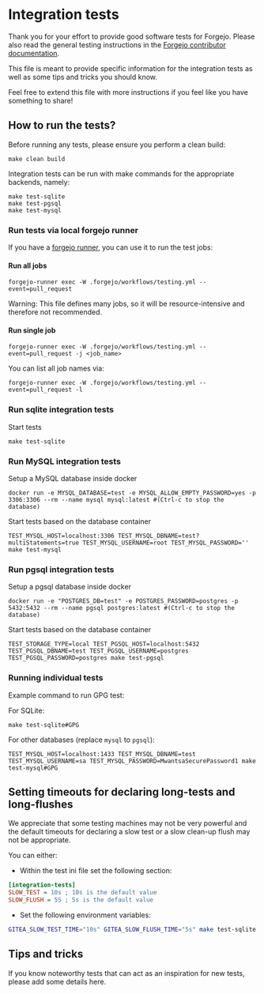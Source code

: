 # Integration tests

Thank you for your effort to provide good software tests for Forgejo.
Please also read the general testing instructions in the
[Forgejo contributor documentation](https://forgejo.org/docs/next/contributor/testing/).

This file is meant to provide specific information for the integration tests
as well as some tips and tricks you should know.

Feel free to extend this file with more instructions if you feel like you have something to share!


## How to run the tests?

Before running any tests, please ensure you perform a clean build:

```
make clean build
```

Integration tests can be run with make commands for the
appropriate backends, namely:
```shell
make test-sqlite
make test-pgsql
make test-mysql
```


### Run tests via local forgejo runner

If you have a [forgejo runner](https://code.forgejo.org/forgejo/runner/),
you can use it to run the test jobs:

#### Run all jobs

```
forgejo-runner exec -W .forgejo/workflows/testing.yml --event=pull_request
```

Warning: This file defines many jobs, so it will be resource-intensive and therefore not recommended.

#### Run single job

```SHELL
forgejo-runner exec -W .forgejo/workflows/testing.yml --event=pull_request -j <job_name>
```

You can list all job names via:

```SHELL
forgejo-runner exec -W .forgejo/workflows/testing.yml --event=pull_request -l
```

### Run sqlite integration tests
Start tests
```
make test-sqlite
```

### Run MySQL integration tests
Setup a MySQL database inside docker
```
docker run -e MYSQL_DATABASE=test -e MYSQL_ALLOW_EMPTY_PASSWORD=yes -p 3306:3306 --rm --name mysql mysql:latest #(Ctrl-c to stop the database)
```
Start tests based on the database container
```
TEST_MYSQL_HOST=localhost:3306 TEST_MYSQL_DBNAME=test?multiStatements=true TEST_MYSQL_USERNAME=root TEST_MYSQL_PASSWORD='' make test-mysql
```

### Run pgsql integration tests
Setup a pgsql database inside docker
```
docker run -e "POSTGRES_DB=test" -e POSTGRES_PASSWORD=postgres -p 5432:5432 --rm --name pgsql postgres:latest #(Ctrl-c to stop the database)
```
Start tests based on the database container
```
TEST_STORAGE_TYPE=local TEST_PGSQL_HOST=localhost:5432 TEST_PGSQL_DBNAME=test TEST_PGSQL_USERNAME=postgres TEST_PGSQL_PASSWORD=postgres make test-pgsql
```

### Running individual tests

Example command to run GPG test:

For SQLite:

```
make test-sqlite#GPG
```

For other databases (replace `mysql` to `pgsql`):

```
TEST_MYSQL_HOST=localhost:1433 TEST_MYSQL_DBNAME=test TEST_MYSQL_USERNAME=sa TEST_MYSQL_PASSWORD=MwantsaSecurePassword1 make test-mysql#GPG
```

## Setting timeouts for declaring long-tests and long-flushes

We appreciate that some testing machines may not be very powerful and
the default timeouts for declaring a slow test or a slow clean-up flush
may not be appropriate.

You can either:

* Within the test ini file set the following section:

```ini
[integration-tests]
SLOW_TEST = 10s ; 10s is the default value
SLOW_FLUSH = 5S ; 5s is the default value
```

* Set the following environment variables:

```bash
GITEA_SLOW_TEST_TIME="10s" GITEA_SLOW_FLUSH_TIME="5s" make test-sqlite
```

## Tips and tricks

If you know noteworthy tests that can act as an inspiration for new tests,
please add some details here.
